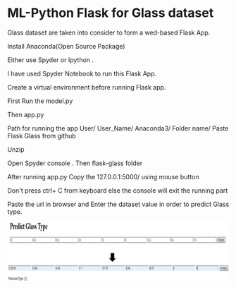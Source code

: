 # ML-Python Flask for Glass dataset

Glass dataset are taken into consider to form a wed-based Flask App. 

Install Anaconda(Open Source Package)

Either use Spyder or Ipython .

I have used Spyder Notebook to run this Flask App.

Create a virtual environment before running Flask app.

First Run the model.py 

Then app.py

Path for running the app User/ User_Name/ Anaconda3/ Folder name/ Paste Flask Glass from github

Unzip

Open Spyder console . Then flask-glass folder

After running app.py Copy the 127.0.0.1:5000/ using mouse button

Don't press ctrl+ C from keyboard else the console will exit the running part

Paste the url in browser and Enter the dataset value in order to predict Glass type.

![alt text](https://github.com/Ayantika22/ML-Datasets-Clustering/blob/master/flaskglass.JPG)

